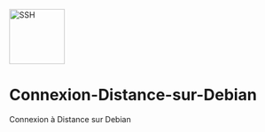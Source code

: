 <img src="https://github.com/user-attachments/assets/70b9f7d1-c1ab-4342-a0ff-38cf5ea2c7a5" alt="SSH" width="100">

# Connexion-Distance-sur-Debian
Connexion à Distance sur Debian

